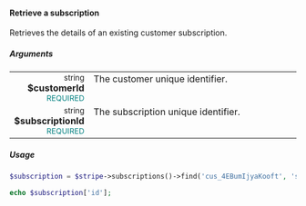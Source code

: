 #### Retrieve a subscription

Retrieves the details of an existing customer subscription.

##### Arguments

<table>
    <tbody>
        <tr valign="top">
            <td width="20%" style="text-align: right">
                <small>string</small> <strong>$customerId</strong><br />
                <small style="color: teal;">REQUIRED</small>
            </td>
            <td width="80%">
                The customer unique identifier.
            </td>
        </tr>
        <tr valign="top">
            <td width="20%" style="text-align: right">
                <small>string</small> <strong>$subscriptionId</strong><br />
                <small style="color: teal;">REQUIRED</small>
            </td>
            <td width="80%">
                The subscription unique identifier.
            </td>
        </tr>
    </tbody>
</table>

##### Usage

```php
$subscription = $stripe->subscriptions()->find('cus_4EBumIjyaKooft', 'sub_4ETjGeEPC5ai9J');

echo $subscription['id'];
```
